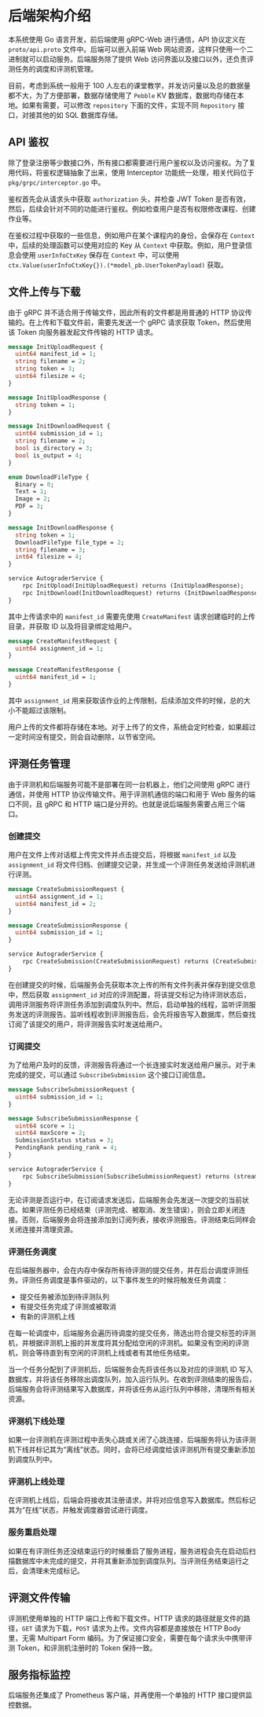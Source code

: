 # 后端架构介绍

本系统使用 Go 语言开发，前后端使用 gRPC-Web 进行通信，API 协议定义在 `proto/api.proto` 文件中。后端可以嵌入前端 Web 网站资源，这样只使用一个二进制就可以启动服务。后端服务除了提供 Web 访问界面以及接口以外，还负责评测任务的调度和评测机管理。

目前，考虑到系统一般用于 100 人左右的课堂教学，并发访问量以及总的数据量都不大，为了方便部署，数据存储使用了 `Pebble` KV 数据库，数据均存储在本地。如果有需要，可以修改 `repository` 下面的文件，实现不同 `Repository` 接口，对接其他的如 SQL 数据库存储。

## API 鉴权

除了登录注册等少数接口外，所有接口都需要进行用户鉴权以及访问鉴权。为了复用代码，将鉴权逻辑抽象了出来，使用 Interceptor 功能统一处理，相关代码位于 `pkg/grpc/interceptor.go` 中。

鉴权首先会从请求头中获取 `authorization` 头，并检查 JWT Token 是否有效，然后，后续会针对不同的功能进行鉴权。例如检查用户是否有权限修改课程、创建作业等。

在鉴权过程中获取的一些信息，例如用户在某个课程内的身份，会保存在 `Context` 中，后续的处理函数可以使用对应的 Key 从 `Context` 中获取。例如，用户登录信息会使用 `userInfoCtxKey` 保存在 `Context` 中，可以使用 `ctx.Value(userInfoCtxKey{}).(*model_pb.UserTokenPayload)` 获取。

## 文件上传与下载

由于 gRPC 并不适合用于传输文件，因此所有的文件都是用普通的 HTTP 协议传输的。在上传和下载文件前，需要先发送一个 gRPC 请求获取 Token，然后使用该 Token 向服务器发起文件传输的 HTTP 请求。

```protobuf
message InitUploadRequest {
  uint64 manifest_id = 1;
  string filename = 2;
  string token = 3;
  uint64 filesize = 4;
}

message InitUploadResponse {
  string token = 1;
}

message InitDownloadRequest {
  uint64 submission_id = 1;
  string filename = 2;
  bool is_directory = 3;
  bool is_output = 4;
}

enum DownloadFileType {
  Binary = 0;
  Text = 1;
  Image = 2;
  PDF = 3;
}

message InitDownloadResponse {
  string token = 1;
  DownloadFileType file_type = 2;
  string filename = 3;
  int64 filesize = 4;
}

service AutograderService {
    rpc InitUpload(InitUploadRequest) returns (InitUploadResponse);
    rpc InitDownload(InitDownloadRequest) returns (InitDownloadResponse);
}
```

其中上传请求中的 `manifest_id` 需要先使用 `CreateManifest` 请求创建临时的上传目录，并获取 ID 以及将目录绑定给用户。

```protobuf
message CreateManifestRequest {
  uint64 assignment_id = 1;
}

message CreateManifestResponse {
  uint64 manifest_id = 1;
}
```

其中 `assignment_id` 用来获取该作业的上传限制，后续添加文件的时候，总的大小不能超过该限制。

用户上传的文件都将存储在本地。对于上传了的文件，系统会定时检查，如果超过一定时间没有提交，则会自动删除，以节省空间。

## 评测任务管理

由于评测机和后端服务可能不是部署在同一台机器上，他们之间使用 gRPC 进行通信，并使用 HTTP 协议传输文件。用于评测机通信的端口和用于 Web 服务的端口不同，且 gRPC 和 HTTP 端口是分开的。也就是说后端服务需要占用三个端口。

### 创建提交

用户在文件上传对话框上传完文件并点击提交后，将根据 `manifest_id` 以及 `assignment_id` 将文件归档、创建提交记录，并生成一个评测任务发送给评测机进行评测。

```protobuf
message CreateSubmissionRequest {
  uint64 assignment_id = 1;
  uint64 manifest_id = 2;
}

message CreateSubmissionResponse {
  uint64 submission_id = 1;
}

service AutograderService {
    rpc CreateSubmission(CreateSubmissionRequest) returns (CreateSubmissionResponse);
}
```

在创建提交的时候，后端服务会先获取本次上传的所有文件列表并保存到提交信息中，然后获取 `assignment_id` 对应的评测配置，将该提交标记为待评测状态后，调用评测服务将评测任务添加到调度队列中。然后，启动单独的线程，监听评测服务发送的评测报告。监听线程收到评测报告后，会先将报告写入数据库，然后查找订阅了该提交的用户，将评测报告实时发送给用户。

### 订阅提交

为了给用户及时的反馈，评测报告将通过一个长连接实时发送给用户展示。对于未完成的提交，可以通过 `SubscribeSubmission` 这个接口订阅信息。

```protobuf
message SubscribeSubmissionRequest {
  uint64 submission_id = 1;
}

message SubscribeSubmissionResponse {
  uint64 score = 1;
  uint64 maxScore = 2;
  SubmissionStatus status = 3;
  PendingRank pending_rank = 4;
}

service AutograderService {
    rpc SubscribeSubmission(SubscribeSubmissionRequest) returns (streams SubscribeSubmissionResponse);
}
```

无论评测是否运行中，在订阅请求发送后，后端服务会先发送一次提交的当前状态。如果评测任务已经结束（评测完成、被取消、发生错误），则会立即关闭连接。否则，后端服务会将连接添加到订阅列表，接收评测报告。评测结束后同样会关闭连接并清理资源。

### 评测任务调度

在后端服务器中，会在内存中保存所有待评测的提交任务，并在后台调度评测任务。评测任务调度是事件驱动的，以下事件发生的时候将触发任务调度：

- 提交任务被添加到待评测队列
- 有提交任务完成了评测或被取消
- 有新的评测机上线

在每一轮调度中，后端服务会遍历待调度的提交任务，筛选出符合提交标签的评测机，并根据评测机上报的并发度将其分配给空闲的评测机。如果没有空闲的评测机，则会等待直到有空闲的评测机上线或者有其他任务结束。

当一个任务分配到了评测机后，后端服务会先将该任务以及对应的评测机 ID 写入数据库，并将该任务移除出调度队列，加入运行队列。在收到评测结束的报告后，后端服务会将评测结果写入数据库，并将该任务从运行队列中移除，清理所有相关资源。

### 评测机下线处理

如果一台评测机在评测过程中丢失心跳或关闭了心跳连接，后端服务将认为该评测机下线并标记其为“离线”状态。同时，会将已经调度给该评测机所有提交重新添加到调度队列中。

### 评测机上线处理

在评测机上线后，后端会将接收其注册请求，并将对应信息写入数据库。然后标记其为“在线”状态，并触发调度器尝试进行调度。

### 服务重启处理

如果在有评测任务还没结束运行的时候重启了服务进程，服务进程会先在启动后扫描数据库中未完成的提交，并将其重新添加到调度队列。当评测任务结束运行之后，会清理未完成标记。

## 评测文件传输

评测机使用单独的 HTTP 端口上传和下载文件。HTTP 请求的路径就是文件的路径，`GET` 请求为下载，`POST` 请求为上传。文件内容都是直接放在 HTTP Body 里，无需 Multipart Form 编码。为了保证接口安全，需要在每个请求头中携带评测 Token，和评测机注册时的 Token 保持一致。

## 服务指标监控

后端服务还集成了 Prometheus 客户端，并再使用一个单独的 HTTP 接口提供监控数据。